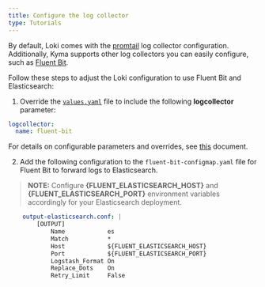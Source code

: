 ```yaml
---
title: Configure the log collector
type: Tutorials
---
```


By default, Loki comes with the [promtail](https://github.com/grafana/loki) log collector configuration. Additionally, Kyma supports other log collectors you can easily configure, such as [Fluent Bit](https://fluentbit.io/).

Follow these steps to adjust the Loki configuration to use Fluent Bit and Elasticsearch:

1. Override the [`values.yaml`](https://github.com/kyma-project/kyma/blob/master/resources/logging/values.yaml) file to include the following **logcollector** parameter:
```yaml
logcollector:
  name: fluent-bit
```
For details on configurable parameters and overrides, see [this](/components/logging/#configuration-configuration) document.

2. Add the following configuration to the `fluent-bit-configmap.yaml` file for Fluent Bit to forward logs to Elasticsearch. 
>**NOTE:** Configure **{FLUENT_ELASTICSEARCH_HOST}** and  **{FLUENT_ELASTICSEARCH_PORT}**  environment variables accordingly for your Elasticsearch deployment.
```yaml
    output-elasticsearch.conf: |
        [OUTPUT]
            Name            es
            Match           *
            Host            ${FLUENT_ELASTICSEARCH_HOST}
            Port            ${FLUENT_ELASTICSEARCH_PORT}
            Logstash_Format On
            Replace_Dots    On
            Retry_Limit     False
```
